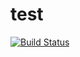 # test
[![Build Status](https://travis-ci.org/CNyangbiao/test.svg?branch=master)](https://travis-ci.org/CNyangbiao/test)
